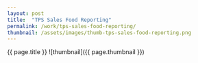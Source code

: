 ```yaml
---
layout: post
title:  "TPS Sales Food Reporting"
permalink: /work/tps-sales-food-reporting/
thumbnail: /assets/images/thumb-tps-sales-food-reporting.png
---
```


{{ page.title }}
![thumbnail]({{ page.thumbnail }})